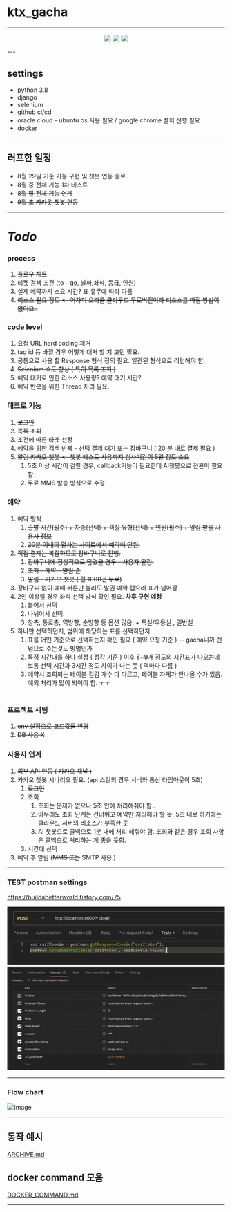 # ktx_gacha

---
<p align="center">

<img src= "![로그인 페이지](https://github.com/jaemanc/ktx_gacha/assets/104718153/cc030dda-eecf-4972-a2ea-cd7e4b981371)" align="center" width="32%">
<img src= "![기차 조회](https://github.com/jaemanc/ktx_gacha/assets/104718153/167f77b2-bf02-410a-bd08-374116ceef38)" align="center" width="32%">
<img src= "![예약하기](https://github.com/jaemanc/ktx_gacha/assets/104718153/2e80618f-2bc1-4fbe-af8f-31896383d2bb)" align="center" width="32%">

</p>
---


## settings
* python 3.8
* django 
* selenium
* github ci/cd 
* oracle cloud - ubuntu os 사용 필요 / google chrome 설치 선행 필요 
* docker 


---

## 러프한 일정
* 8월 29일 기준 기능 구현 및 챗봇 연동 종료.
* ~~8월 중 전체 기능 1차 테스트~~
* ~~8월 말 전체 기능 연계~~
* ~~9월 초 카카옷 챗봇 연동~~
---

# ***Todo***
### process
1. ~~플로우 차트~~
2. ~~티켓 검색 조건 (to - go, 날짜,좌석, 등급, 인원)~~
3. 실제 예약까지 소요 시간? 표 유무에 따라 다름
4. ~~리소스 필요 정도 <- 어차피 오라클 클라우드 무료버전이라 리소스를 따질 방법이 없어요..~~

### code level
1. 요청 URL hard coding 제거
2. tag id 등 바뀔 경우 어떻게 대처 할 지 고민 필요.
3. 공통으로 사용 할 Response 형식 정의 필요. 일관된 형식으로 리턴해야 함.
4. ~~Selenium 속도 향상 ( 특히 목록 조회 )~~
5. 예약 대기로 인한 리소스 사용량? 예약 대기 시간?
6. 예약 반복을 위한 Thread 처리 필요.

### 매크로 기능
1. ~~로그인~~ 
2. ~~목록 조회~~
3. ~~조건에 따른 타겟 선정~~
4. 예약을 위한 검색 반복 - 선택 결제 대기 또는 장바구니 ( 20 분 내로 결제 필요 )
5. ~~알림 카카오 챗봇 <- 챗봇 테스트 사용까지 심사기간이 5일 정도 소요~~
   1. 5초 이상 시간이 걸릴 경우, callback기능이 필요한데 AI챗봇으로 전환이 필요함.
   2. 무료 MMS 발송 방식으로 수정.

###  예약
1. 예약 방식 <br>
   1. ~~출발 시간(필수) + 차종(선택) + 객실 유형(선택) + 인원(필수) + 알림 받을 사용자 정보~~ <br>
   2. ~~20분 이내의 열차는 사이트에서 예약이 안됨.~~
2. ~~직접 결제는 복잡하므로 장바구니로 진행.~~ <br>
   1. ~~장바구니에 정상적으로 담겼을 경우 - 사용자 알림.~~ <br>
   2. ~~조회 - 예약 - 알림 순~~ <br>
   3. ~~알림 - 카카오 챗봇 ( 월 1000건 무료)~~<br>
3. ~~장바구니 없이 예매 버튼만 눌러도 발권 예약 탭으러 표가 넘어감~~
4. 2인 이상일 경우 좌석 선택 방식 확인 필요.  __차후 구현 예정__
   1. 붙어서 선택 <br>
   2. 나뉘어서 선택.<br>
   3. 창측, 통로층, 역방향, 순방향 등 옵션 많음. + 특실/우등실 , 일반실 <br>
5. 하나만 선택하던지, 범위에 해당하는 표를 선택하던지. <br>
   1. 표를 어떤 기준으로 선택하는지 확인 필요 ( 예약 요청 기준 ) -- gacha니까 랜덤으로 주는것도 방법인가 <br>
   2. 특정 시간대를 하나 설정 ( 정각 기준 ) 이후 8~9개 정도의 시간표가 나오는데 보통 선택 시간과 3시간 정도 차이가 나는 듯 ( 역마다 다름 ) <br>
   3. 예약시 조회되는 테이블 컬럼 개수 다 다르고, 테이블 자체가 안나올 수가 있음. 예외 처리가 많이 되어야 함. ㅜㅜ
    <br>



### 프로젝트 세팅
1. ~~env 설정으로 코드값들 변경~~
2. ~~DB 사용 X~~


### 사용자 연계
1. ~~외부 API 연동 ( 카카오 채널 )~~
2. 카카오 챗봇 시나리오 필요. (api 스킬의 경우 서버와 통신 타임아웃이 5초)
   1. ~~로그인~~
   2. 조회
      1. 조회는 문제가 없으나 5초 안에 처리해줘야 함..
      2. 아무래도 조회 단계는 건너뛰고 예약만 처리해야 할 듯. 5초 내로 하기에는 클라우드 서버의 리소스가 부족한 듯
      3. AI 챗봇으로 콜백으로 1분 내에 처리 해줘야 함. 조회와 같은 경우 조회 사항은 콜백으로 처리하는 게 좋을 듯함.
   3. 시간대 선택
3. 예약 후 알림 (~~MMS 또는~~ SMTP 사용.)

---

### TEST postman settings

https://buildabetterworld.tistory.com/75

![img.png](img.png)
![img_1.png](img_1.png)


---

### Flow chart
![image](https://github.com/jaemanc/ktx_gacha/assets/104718153/e993b595-bb60-4e68-8bc1-9d2a8ff4f28d)

---


## 동작 예시 
[ARCHIVE.md](ARCHIVE.md)
## docker command 모음
[DOCKER_COMMAND.md](DOCKER_COMMAND.md)

---

